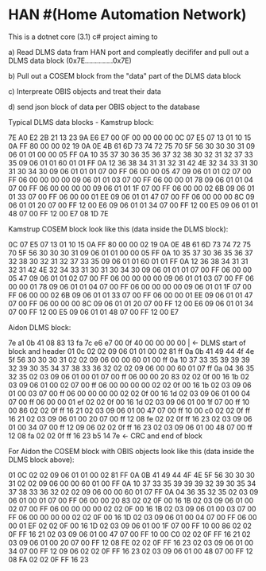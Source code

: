 # HAN \#(Home Automation Network)

This is a dotnet core (3.1) c# project aiming to

a) Read DLMS data fram HAN port and compleatly decififer and pull out a DLMS data block (0x7E..............0x7E)

b) Pull out a COSEM block from the "data" part of the DLMS data block

c) Interpreate OBIS objects and treat their data

d) send json block of data per OBIS object to the database

Typical DLMS data blocks -
Kamstrup block:

7E A0 E2 2B 21 13 23 9A E6 E7 00 0F 00 00 00 00 0C 07 E5 07 13 01 10 15 0A FF 80 00 00 02
19 0A 0E 4B 61 6D 73 74 72 75 70 5F 56 30 30 30 31 09 06 01 01 00 00 05 FF 0A 10 35 37 30
36 35 36 37 32 38 30 32 31 32 37 33 35 09 06 01 01 60 01 01 FF 0A 12 36 38 34 31 31 32 31
42 4E 32 34 33 31 30 31 30 34 30 09 06 01 01 01 07 00 FF 06 00 00 05 47 09 06 01 01 02 07
00 FF 06 00 00 00 00 09 06 01 01 03 07 00 FF 06 00 00 01 78 09 06 01 01 04 07 00 FF 06 00
00 00 00 09 06 01 01 1F 07 00 FF 06 00 00 02 6B 09 06 01 01 33 07 00 FF 06 00 00 01 EE 09
06 01 01 47 07 00 FF 06 00 00 00 8C 09 06 01 01 20 07 00 FF 12 00 E6 09 06 01 01 34 07 00
FF 12 00 E5 09 06 01 01 48 07 00 FF 12 00 E7 08 1D 7E

Kamstrup COSEM block look like this (data inside the DLMS block):

0C 07 E5 07 13 01 10 15 0A FF 80 00 00 02
19 0A 0E 4B 61 6D 73 74 72 75 70 5F 56 30 30 30 31 09 06 01 01 00 00 05 FF 0A 10 35 37 30
36 35 36 37 32 38 30 32 31 32 37 33 35 09 06 01 01 60 01 01 FF 0A 12 36 38 34 31 31 32 31
42 4E 32 34 33 31 30 31 30 34 30 09 06 01 01 01 07 00 FF 06 00 00 05 47 09 06 01 01 02 07
00 FF 06 00 00 00 00 09 06 01 01 03 07 00 FF 06 00 00 01 78 09 06 01 01 04 07 00 FF 06 00
00 00 00 09 06 01 01 1F 07 00 FF 06 00 00 02 6B 09 06 01 01 33 07 00 FF 06 00 00 01 EE 09
06 01 01 47 07 00 FF 06 00 00 00 8C 09 06 01 01 20 07 00 FF 12 00 E6 09 06 01 01 34 07 00
FF 12 00 E5 09 06 01 01 48 07 00 FF 12 00 E7

Aidon DLMS block:

7e a1 0b 41 08 83 13 fa 7c e6  e7 00 0f 40 00 00 00 00 | <- DLMS start of block and header
01 0c  02 02 09 06 01 01 00 02 81 ff  0a 0b 41 49 44 4f 4e 5f 56 30
30 30 31 02 02 09 06 00 00 60  01 00 ff 0a 10 37 33 35 39 39  39 32 39 30 35 34 37 38 33 36  32 02 02 09 06 00 00 60 01 07
ff 0a 04 36 35 32 35 02 03 09  06 01 00 01 07 00 ff 06 00 00  20 83 02 02 0f 00 16 1b 02 03  09 06 01 00 02 07 00 ff 06
00 00 00 00 02 02 0f 00 16 1b  02 03 09 06 01 00 03 07 00 ff  06 00 00 00 00 02 02 0f 00 16  1d 02 03 09 06 01 00 04 07 00
ff 06 00 00 01 ef 02 02 0f 00  16 1d 02 03 09 06 01 00 1f 07  00 ff 10 00 86 02 02 0f ff 16  21 02 03 09 06 01 00 47 07 00
ff 10 00 c0 02 02 0f ff 16 21  02 03 09 06 01 00 20 07 00 ff  12 08 fe 02 02 0f ff 16 23 02  03 09 06 01 00 34 07 00 ff 12
09 06 02 02 0f ff 16 23 02 03  09 06 01 00 48 07 00 ff 12 08  fa 02 02 0f ff 16 23
b5 14 7e <- CRC and end of block

For Aidon the COSEM block with OBIS objects look like this (data inside the DLMS block above):

01 0C 02 02 09 06 01 01 00 02  81 FF 0A 0B 41 49 44 4F 4E 5F  56 30 30 30 31 02 02 09 06 00  00 60 01 00 FF 0A 10 37 33 35
39 39 39 32 39 30 35 34 37 38  33 36 32 02 02 09 06 00 00 60  01 07 FF 0A 04 36 35 32 35 02  03 09 06 01 00 01 07 00 FF 06
00 00 20 83 02 02 0F 00 16 1B  02 03 09 06 01 00 02 07 00 FF  06 00 00 00 00 02 02 0F 00 16  1B 02 03 09 06 01 00 03 07 00
FF 06 00 00 00 00 02 02 0F 00  16 1D 02 03 09 06 01 00 04 07  00 FF 06 00 00 01 EF 02 02 0F  00 16 1D 02 03 09 06 01 00 1F
07 00 FF 10 00 86 02 02 0F FF  16 21 02 03 09 06 01 00 47 07  00 FF 10 00 C0 02 02 0F FF 16  21 02 03 09 06 01 00 20 07 00
FF 12 08 FE 02 02 0F FF 16 23  02 03 09 06 01 00 34 07 00 FF  12 09 06 02 02 0F FF 16 23 02  03 09 06 01 00 48 07 00 FF 12
08 FA 02 02 0F FF 16 23
